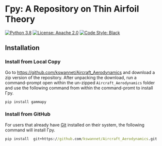 # Γpy: A Repository on Thin Airfoil Theory

[![Python 3.8][python_badge]](https://www.python.org/downloads/release/python-382/)
[![License: Apache 2.0][apache_badge]](https://www.apache.org/licenses/LICENSE-2.0)
[![Code Style: Black][black_badge]](https://github.com/ambv/black)

## Installation

### Install from Local Copy

Go to https://github.com/kswannet/Aircraft_Aerodynamics and download a zip
version of the repository. After unpacking the download, run a command-prompt
open within the un-zipped `Aircraft_Aerodynamics` folder and use the following
command from within the command-promt to install Γpy.

``` cmd
pip install gammapy
```

### Install from GitHub

For users that already have [Git] installed on their system, the following
command will install Γpy.

``` cmd
pip install  git+https://github.com/kswannet/Aircraft_Aerodynamics.git
```

<!-- Un-wrapped URL's below (Mostly for Badges) -->
[python_badge]: https://img.shields.io/badge/python-3.8-blue.svg
[apache_badge]: https://img.shields.io/badge/license-Apache%202.0-brightgreen.svg
[black_badge]: https://img.shields.io/badge/code%20style-black-000000.svg
[Git]: https://git-scm.com/
